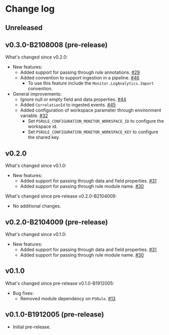 # Change log

## Unreleased

## v0.3.0-B2108008 (pre-release)

What's changed since v0.2.0:

- New features:
  - Added support for passing through rule annotations. [#29](https://github.com/microsoft/PSRule.Monitor/issues/29)
  - Added convention to support ingestion in a pipeline. [#46](https://github.com/microsoft/PSRule.Monitor/issues/46)
    - To use this feature include the `Monitor.LogAnalytics.Import` convention.
- General improvements:
  - Ignore null or empty field and data properties. [#44](https://github.com/microsoft/PSRule.Monitor/issues/44)
  - Added `CorrelationId` to ingested events. [#45](https://github.com/microsoft/PSRule.Monitor/issues/44)
  - Added configuration of workspace parameter through environment variable. [#32](https://github.com/microsoft/PSRule.Monitor/issues/32)
    - Set `PSRULE_CONFIGURATION_MONITOR_WORKSPACE_ID` to configure the workspace id.
    - Set `PSRULE_CONFIGURATION_MONITOR_WORKSPACE_KEY` to configure the shared key.

## v0.2.0

What's changed since v0.1.0:

- New features:
  - Added support for passing through data and field properties. [#31](https://github.com/microsoft/PSRule.Monitor/issues/31)
  - Added support for passing through rule module name. [#30](https://github.com/microsoft/PSRule.Monitor/issues/30)

What's changed since pre-release v0.2.0-B2104009:

- No additional changes.

## v0.2.0-B2104009 (pre-release)

What's changed since v0.1.0:

- New features:
  - Added support for passing through data and field properties. [#31](https://github.com/microsoft/PSRule.Monitor/issues/31)
  - Added support for passing through rule module name. [#30](https://github.com/microsoft/PSRule.Monitor/issues/30)

## v0.1.0

What's changed since pre-release v0.1.0-B1912005:

- Bug fixes:
  - Removed module dependency on `PSRule`. [#13](https://github.com/microsoft/PSRule.Monitor/issues/13)

## v0.1.0-B1912005 (pre-release)

- Initial pre-release.

